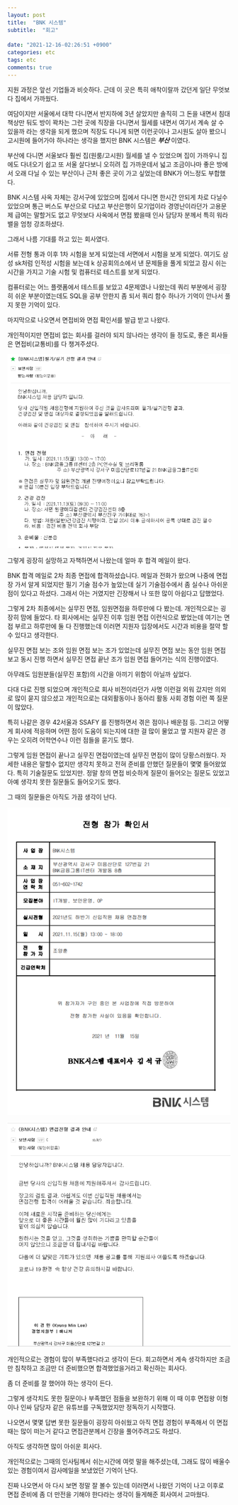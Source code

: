 ```yaml
---
layout: post
title:  "BNK 시스템"
subtitle:  "회고"

date: "2021-12-16-02:26:51 +0900"
categories: etc
tags: etc
comments: true
---
```



지원 과정은 앞선 기업들과 비슷하다.
근데 이 곳은 특히 애착이랄까 갔던게 일단 무엇보다 집에서 가까웠다.

여담이지만 서울에서 대학 다니면서 반지하에 3년 살았지만 솔직히 그 돈을 내면서
침대 책상만 둬도 방이 꽉차는 그런 곳에 직장을 다니면서
월세를 내면서 여기서 계속 살 수 있을까 라는 생각을 되게 했으며
직장도 다니게 되면 이런곳이나 고시원도 살아 봤으니 고시원에 들어가야 하나라는 생각을 했지만 BNK 시스템은 ***부산*** 이였다.

부산에 다니면 서울보다 훨씬 집(원룸/고시원) 월세를 낼 수 있었으며 집이 가까우니 집에도 다녀오기 쉽고 또 서울 살다보니 오히려 집 가까운데서 넓고 조금이나마 좋은 방에서 오래 다닐 수 있는 부산이나 근처 좋은 곳이 가고 싶었는데 BNK가 어느정도 부합했다.

BNK 시스템 사옥 자체는 강서구에 있었으며 집에서 다니면 한시간 안되게 차로 다닐수 있었으며 통근 버스도 부산으로 다녔고 부산은행이 모기업이라 경영난이라던가 고용문제 급여는 말할거도 없고 무엇보다 사옥에서 면접 봤을때 인사 담당자 분께서 특히 워라밸을 엄청 강조하셨다.

그래서 나름 기대를 하고 있는 회사였다.


서류 전형 통과 이후 1차 시험을 보게 되었는데 서면에서 시험을 보게 되었다. 여기도 삼성 sk처럼 인적성 시험을 보는데 k 상공회의소에서 낸 문제들을 풀게 되었고 잠시 쉬는 시간을 가지고 기술 시험 및 컴퓨터로 테스트를 보게 되었다.

컴퓨터로는 어느 플랫폼에서 테스트를 보았고 4문제였나 나왔는데 쿼리 부분에서 굉장히 쉬운 부분이였는데도 SQL을 공부 안한지 좀 되서 쿼리 함수 하나가 기억이 안나서 풀지 못한 기억이 있다.

마지막으로 나오면서 면접비와 면접 확인서를 발급 받고 나왔다.

개인적이지만 면접비 없는 회사를 걸러야 되지 않나라는 생각이 들 정도로, 좋은 회사들은 면접비(교통비)를 다 챙겨주셨다.

![20220221_040134](/assets/20220221_040134_szy7x0kmt.png)

그렇게 굉장히 실망하고 자책하면서 나왔는데 얼마 후 합격 메일이 왔다.

BNK 합격 메일로 2차 최종 면접에 합격하셨습니다. 메일과 전화가 왔으며
나중에 면접장 가서 알게 되었지만 필기 기술 점수가 높았는데 실기 기술점수에서 좀 실수나 아쉬운 점이 있다고 하셨다. 그래서 아는 거였지만 긴장해서 나 또한 많이 아쉽다고 답했었다.

그렇게 2차 최종에서는 실무진 면접, 임원면접을 하루만에 다 봤는데. 개인적으로는 굉장히 맘에 들었다. 타 회사에서는 실무진 이후 임원 면접 이런식으로 봤었는데 여기는 면접 부르고 하루만에 둘 다 진행했는데 이러면 지원자 입장에서도 시간과 비용을 절약 할 수 있다고 생각한다.

실무진 면접 보는 조와 임원 면접 보는 조가 있었는데 실무진 면접 보는 동안 임원 면접 보고 동시 진행 하면서 실무진 면접 끝난 조가 임원 면접 들어가는 식의 진행이였다.

아무래도 임원분들(실무진 포함)의 시간을 아끼기 위함이 아닐까 싶었다.

다대 다로 진행 되었으며 개인적으로 회사 비전이라던가 사명 이런걸 외워 갔지만
의외로 많이 묻지 않으셨고 개인적으로는 대외활동이나 동아리 활동 사회 경험 이런 쪽 질문이 많았다.

특히 나같은 경우 42서울과 SSAFY 를 진행하면서 겪은 점이나 배운점 등.
그리고 어떻게 회사에 적응하며 어떤 점이 도움이 되는지에 대한 걸 많이 물었고
옆 지원자 같은 경우는 오히려 어학연수나 이런 점들을 묻기도 했다.

그렇게 임원 면접이 끝나고 실무진 면접이였는데
실무진 면접이 많이 당황스러웠다. 자세한 내용은 말할수 없지만
생각치 못하고 전혀 준비를 안했던 질문들이 몇몇 들어왔었다.
특히 기술질문도 있었지만. 정말 창의 면접 비슷하게 질문이 들어오는 질문도 있었고
아예 생각치 못한 질문들도 들어오기도 했다.

그 때의 질문들은 아직도 가끔 생각이 난다.

![20220221_040117](/assets/20220221_040117_6ns5w2jwy.png)


![20220221_035710](/assets/20220221_035710_3nghij2ii.png)

개인적으로는 경험이 많이 부족했다라고 생각이 든다.
회고하면서 계속 생각하지만 조금만 침착하고 조금만 더 준비했으면 합격했었을거라고 확신하는 회사다.

좀 더 준비를 잘 했어야 하는 생각이 든다.

그렇게 생각치도 못한 질문이나 부족했던 점들을 보완하기 위해 이 때 이후
면접왕 이형이나 인싸 담당자 같은 유튜브를 구독했었지만 정독하기 시작했다.

나오면서 몇몇 답변 못한 질문들이 굉장히 아쉬웠고 아직 면접 경험이 부족해서
이 면접때는 많이 떠는거 같다고 면접관분께서 긴장을 풀어주려고도 하셨다.

아직도 생각하면 많이 아쉬운 회사다.

개인적으로는 그때의 인사팀께서 쉬는시간에 여럿 말을 해주셨는데, 그래도 많이 배울수 있는 경험이여서 감사메일을 보냈었던 기억이 난다.

진짜 나오면서 아 다시 보면 정말 잘 볼수 있는데 이러면서 나왔던 기억이 나고
이후로 면접 준비에 좀 더 만전을 기해야 한다라는 생각이 들게해준 회사여서 고마웠다.
